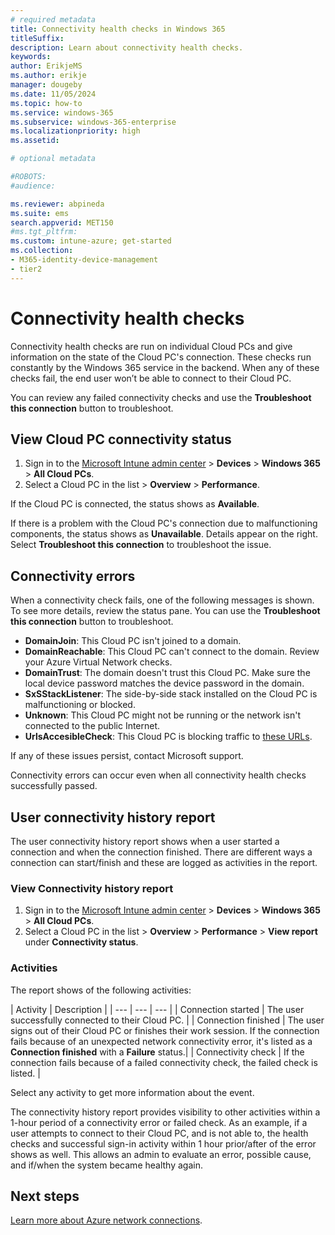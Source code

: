 ```yaml
---
# required metadata
title: Connectivity health checks in Windows 365
titleSuffix:
description: Learn about connectivity health checks.
keywords:
author: ErikjeMS
ms.author: erikje
manager: dougeby
ms.date: 11/05/2024
ms.topic: how-to
ms.service: windows-365
ms.subservice: windows-365-enterprise
ms.localizationpriority: high
ms.assetid: 

# optional metadata

#ROBOTS:
#audience:

ms.reviewer: abpineda
ms.suite: ems
search.appverid: MET150
#ms.tgt_pltfrm:
ms.custom: intune-azure; get-started
ms.collection:
- M365-identity-device-management
- tier2
---
```


# Connectivity health checks

Connectivity health checks are run on individual Cloud PCs and give information on the state of the Cloud PC's connection. These checks run constantly by the Windows 365 service in the backend. When any of these checks fail, the end user won’t be able to connect to their Cloud PC.

You can review any failed connectivity checks and use the **Troubleshoot this connection** button to troubleshoot.

## View Cloud PC connectivity status

1. Sign in to the [Microsoft Intune admin center](https://go.microsoft.com/fwlink/?linkid=2109431) > **Devices** > **Windows 365** > **All Cloud PCs**.
2. Select a Cloud PC in the list > **Overview** > **Performance**.

If the Cloud PC is connected, the status shows as **Available**.

If there is a problem with the Cloud PC's connection due to malfunctioning components, the status shows as **Unavailable**. Details appear on the right. Select **Troubleshoot this connection** to troubleshoot the issue.

## Connectivity errors

When a connectivity check fails, one of the following messages is shown. To see more details, review the status pane. You can use the **Troubleshoot this connection** button to troubleshoot.

- **DomainJoin**: This Cloud PC isn't joined to a domain.
- **DomainReachable**: This Cloud PC can't connect to the domain. Review your Azure Virtual Network checks.
- **DomainTrust**: The domain doesn't trust this Cloud PC. Make sure the local device password matches the device password in the domain.
- **SxSStackListener**: The side-by-side stack installed on the Cloud PC is malfunctioning or blocked.
- **Unknown**: This Cloud PC might not be running or the network isn't connected to the public Internet.
- **UrlsAccesibleCheck**: This Cloud PC is blocking traffic to [these URLs](requirements.md).

<!--
Possible different view of this data:

| Check | Failure description | Troubleshooting |
| --- | --- | --- |
| DomainJoin | This Cloud PC isn't joined to a domain. | Try reprovisioning the Cloud PC or join it to a domain. |
| DomainReachable | This Cloud PC can't connect to the domain. | Check for an issue with your virtual network configuration by reviewing your [Azure network connection checks](troubleshoot-azure-network-connection.md). |
| DomainTrust | The domain doesn't trust this Cloud PC. | Make sure that the local device password matches the device password in the domain. |
| SxSStackListener | The side-by-side stack installed on the Cloud PC is malfunctioning or blocked. | Run the troubleshooting tool to fix this issue. |
| Unknown | This Cloud PC might not be running or the network isn't connected to the public Internet. | Run the troubleshooting tool to get more information. |
| UrlsAccesible | This Cloud PC is blocking traffic to [these URLs](requirements.md). | Unblock the URLs this Cloud PC uses to connect to Windows 365. |

-->
If any of these issues persist, contact Microsoft support.

Connectivity errors can occur even when all connectivity health checks successfully passed.

## User connectivity history report

The user connectivity history report shows when a user started a connection and when the connection finished. There are different ways a connection can start/finish and these are logged as activities in the report.

### View Connectivity history report

1. Sign in to the [Microsoft Intune admin center](https://go.microsoft.com/fwlink/?linkid=2109431) > **Devices** > **Windows 365** > **All Cloud PCs**.
2. Select a Cloud PC in the list > **Overview** > **Performance** > **View report** under **Connectivity status**.

### Activities

The report shows of the following activities:

| Activity | Description |
| --- | --- | --- |
| Connection started | The user successfully connected to their Cloud PC. |
| Connection finished | The user signs out of their Cloud PC or finishes their work session. If the connection fails because of an unexpected network connectivity error, it's listed as a **Connection finished** with a **Failure** status.|
| Connectivity check | If the connection fails because of a failed connectivity check, the failed check is listed. |

Select any activity to get more information about the event.

The connectivity history report provides visibility to other activities within a 1-hour period of a connectivity error or failed check.  As an example, if a user attempts to connect to their Cloud PC, and is not able to, the health checks and successful sign-in activity within 1 hour prior/after of the error shows as well.  This allows an admin to evaluate an error, possible cause, and if/when the system became healthy again.

<!-- ########################## -->
## Next steps

[Learn more about Azure network connections](azure-network-connections.md).
